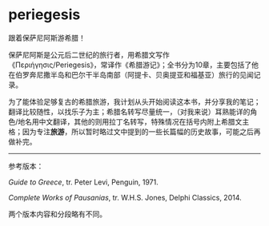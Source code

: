 # periegesis
跟着保萨尼阿斯游希腊！

保萨尼阿斯是公元后二世纪的旅行者，用希腊文写作《Περιήγησις/Periegesis》，常译作《希腊游记》；全书分为10章，主要包括了他在伯罗奔尼撒半岛和巴尔干半岛南部（阿提卡、贝奥提亚和福基亚）旅行的见闻记录。

为了能体验足够复古的希腊旅游，我计划从头开始阅读这本书，并分享我的笔记；翻译比较随性，以找乐子为主；希腊名转写尽量统一，（对我来说）耳熟能详的角色/地名用中文翻译，其他的则用拉丁名转写，特殊情况在括号内附上希腊文主格；因为专注**旅游**，所以暂时略过文中提到的一些长篇幅的历史故事，可能之后再做补完。

----

参考版本：

*Guide to Greece*, tr. Peter Levi, Penguin, 1971.

*Complete Works of Pausanias*, tr. W.H.S. Jones, Delphi Classics, 2014.

两个版本内容和分段略有不同。
